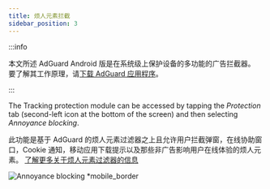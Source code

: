 ```yaml
---
title: 烦人元素拦截
sidebar_position: 3
---
```


:::info

本文所述 AdGuard Android 版是在系统级上保护设备的多功能的广告拦截器。 要了解其工作原理，请[下载 AdGuard 应用程序](https://agrd.io/download-kb-adblock)。

:::

The Tracking protection module can be accessed by tapping the _Protection_ tab (second-left icon at the bottom of the screen) and then selecting _Annoyance blocking_.

此功能是基于 AdGuard 的烦人元素过滤器之上且允许用户拦截弹窗，在线协助窗口，Cookie 通知，移动应用下载提示以及那些非广告影响用户在线体验的烦人元素。 [了解更多关于烦人元素过滤器的信息](/general/ad-filtering/adguard-filters/#adguard-filters)

![Annoyance blocking \*mobile\_border](https://cdn.adtidy.org/blog/new/lwujvannoyance.png)
